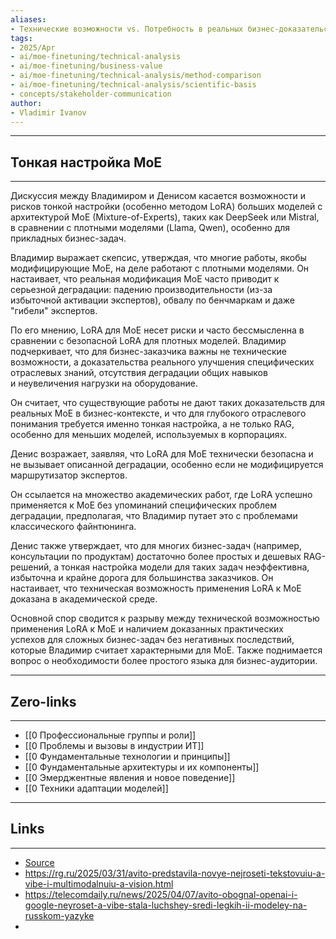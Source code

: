```yaml
---
aliases:
- Технические возможности vs. Потребность в реальных бизнес-доказательствах
tags:
- 2025/Apr
- ai/moe-finetuning/technical-analysis
- ai/moe-finetuning/business-value
- ai/moe-finetuning/technical-analysis/method-comparison
- ai/moe-finetuning/technical-analysis/scientific-basis
- concepts/stakeholder-communication
author:
- Vladimir Ivanov
---
```

-----
##  Тонкая настройка MoE 
-----
Дискуссия между Владимиром и Денисом касается возможности и рисков тонкой настройки (особенно методом LoRA) больших моделей с архитектурой MoE (Mixture-of-Experts), таких как DeepSeek или Mistral, в сравнении с плотными моделями (Llama, Qwen), особенно для прикладных бизнес-задач.

Владимир выражает скепсис, утверждая, что многие работы, якобы модифицирующие MoE, на деле работают с плотными моделями. Он настаивает, что реальная модификация MoE часто приводит к серьезной деградации: падению производительности (из-за избыточной активации экспертов), обвалу по бенчмаркам и даже "гибели" экспертов. 

По его мнению, LoRA для MoE несет риски и часто бессмысленна в сравнении с безопасной LoRA для плотных моделей. Владимир подчеркивает, что для бизнес-заказчика важны не технические возможности, а доказательства реального улучшения специфических отраслевых знаний, отсутствия деградации общих навыков и неувеличения нагрузки на оборудование. 

Он считает, что существующие работы не дают таких доказательств для реальных MoE в бизнес-контексте, и что для глубокого отраслевого понимания требуется именно тонкая настройка, а не только RAG, особенно для меньших моделей, используемых в корпорациях.

Денис возражает, заявляя, что LoRA для MoE технически безопасна и не вызывает описанной деградации, особенно если не модифицируется маршрутизатор экспертов. 

Он ссылается на множество академических работ, где LoRA успешно применяется к MoE без упоминаний специфических проблем деградации, предполагая, что Владимир путает это с проблемами классического файнтюнинга. 

Денис также утверждает, что для многих бизнес-задач (например, консультации по продуктам) достаточно более простых и дешевых RAG-решений, а тонкая настройка модели для таких задач неэффективна, избыточна и крайне дорога для большинства заказчиков. Он настаивает, что техническая возможность применения LoRA к MoE доказана в академической среде.

Основной спор сводится к разрыву между технической возможностью применения LoRA к MoE и наличием доказанных практических успехов для сложных бизнес-задач без негативных последствий, которые Владимир считает характерными для MoE. Также поднимается вопрос о необходимости более простого языка для бизнес-аудитории.

---
## Zero-links
---
- [[0 Профессиональные группы и роли]]
- [[0 Проблемы и вызовы в индустрии ИТ]]
- [[0 Фундаментальные технологии и принципы]]
- [[0 Фундаментальные архитектуры и их компоненты]]
- [[0 Эмерджентные явления и новое поведение]]
- [[0 Техники адаптации моделей]]

---
## Links
---
- [Source](https://t.me/turboproject/1574)
- https://rg.ru/2025/03/31/avito-predstavila-novye-nejroseti-tekstovuiu-a-vibe-i-multimodalnuiu-a-vision.html
- https://telecomdaily.ru/news/2025/04/07/avito-obognal-openai-i-google-neyroset-a-vibe-stala-luchshey-sredi-legkih-ii-modeley-na-russkom-yazyke
- 